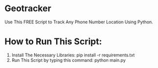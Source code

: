 # Geotracker
  Use This FREE Script to Track Any Phone Number Location Using Python.
  
# How to Run This Script:
 1. Install The Necessary Libraries: pip install -r requirements.txt<br>
 2. Run This Script by typing this command: python main.py<br>

